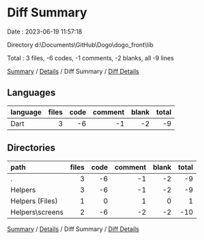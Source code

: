 # Diff Summary

Date : 2023-06-19 11:57:18

Directory d:\\Documents\\GitHub\\Dogo\\dogo_front\\lib

Total : 3 files,  -6 codes, -1 comments, -2 blanks, all -9 lines

[Summary](results.md) / [Details](details.md) / Diff Summary / [Diff Details](diff-details.md)

## Languages
| language | files | code | comment | blank | total |
| :--- | ---: | ---: | ---: | ---: | ---: |
| Dart | 3 | -6 | -1 | -2 | -9 |

## Directories
| path | files | code | comment | blank | total |
| :--- | ---: | ---: | ---: | ---: | ---: |
| . | 3 | -6 | -1 | -2 | -9 |
| Helpers | 3 | -6 | -1 | -2 | -9 |
| Helpers (Files) | 1 | 0 | 1 | 0 | 1 |
| Helpers\\screens | 2 | -6 | -2 | -2 | -10 |

[Summary](results.md) / [Details](details.md) / Diff Summary / [Diff Details](diff-details.md)